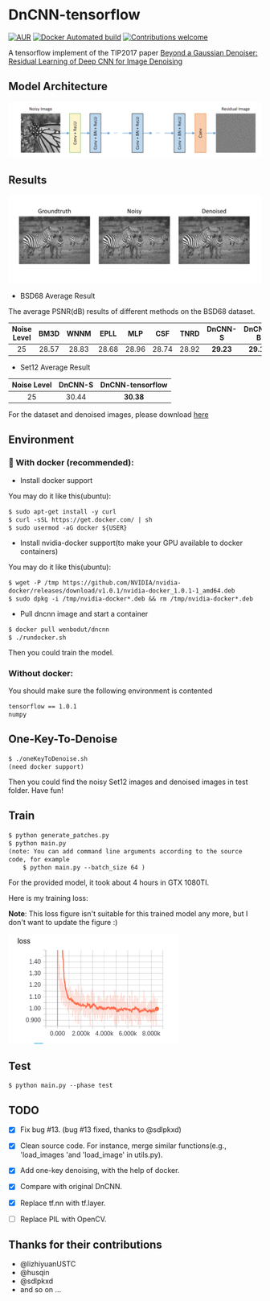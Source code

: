 # DnCNN-tensorflow   
[![AUR](https://img.shields.io/aur/license/yaourt.svg?style=plastic)](LICENSE)
[![Docker Automated build](https://img.shields.io/docker/automated/jrottenberg/ffmpeg.svg?style=plastic)](https://hub.docker.com/r/wenbodut/dncnn/)
[![Contributions welcome](https://img.shields.io/badge/contributions-welcome-brightgreen.svg?style=plastic)](CONTRIBUTING.md)
  
A tensorflow implement of the TIP2017 paper [Beyond a Gaussian Denoiser: Residual Learning of Deep CNN for Image Denoising](http://www4.comp.polyu.edu.hk/~cslzhang/paper/DnCNN.pdf)

## Model Architecture
![graph](./img/model.png)


## Results
![compare](./img/compare.png)

- BSD68 Average Result
 
The average PSNR(dB) results of different methods on the BSD68 dataset.

|  Noise Level | BM3D | WNNM  | EPLL | MLP |  CSF |TNRD  | DnCNN-S | DnCNN-B | DnCNN-tensorflow |
|:-------:|:-------:|:-------:|:-------:|:-------:|:-------:|:-------:|:-------:|:-------:|:-------:|
| 25  |  28.57  |   28.83   | 28.68  | 28.96 |  28.74 |  28.92 | **29.23** | **29.16**  | **29.17** |

- Set12 Average Result


| Noise Level | DnCNN-S | DnCNN-tensorflow |
|:-----------:|:-------:|:----------------:|
| 25          | 30.44   | **30.38**        |

For the dataset and denoised images, please download [here](https://drive.google.com/open?id=16x8E7h0srYQliXbrO0pvX6zogfW1hN2P)


## Environment
### :whale: With docker (recommended):
- Install docker support

You may do it like this(ubuntu):
``` shell
$ sudo apt-get install -y curl
$ curl -sSL https://get.docker.com/ | sh
$ sudo usermod -aG docker ${USER}
```
- Install nvidia-docker support(to make your GPU available to docker containers)

You may do it like this(ubuntu):
```shell
$ wget -P /tmp https://github.com/NVIDIA/nvidia-docker/releases/download/v1.0.1/nvidia-docker_1.0.1-1_amd64.deb
$ sudo dpkg -i /tmp/nvidia-docker*.deb && rm /tmp/nvidia-docker*.deb
```

- Pull dncnn image and start a container
```shell
$ docker pull wenbodut/dncnn
$ ./rundocker.sh
```
Then you could train the model.

### Without docker:
You should make sure the following environment is contented
```
tensorflow == 1.0.1
numpy
```


## One-Key-To-Denoise
```
$ ./oneKeyToDenoise.sh
(need docker support)
```
Then you could find the noisy Set12 images and denoised images in test folder. Have fun!

## Train
```
$ python generate_patches.py
$ python main.py
(note: You can add command line arguments according to the source code, for example
    $ python main.py --batch_size 64 )
```

For the provided model, it took about 4 hours in GTX 1080TI.

Here is my training loss:

**Note**: This loss figure isn't suitable for this trained model any more, but I don't want to update the figure :)


![loss](./img/loss.png)

## Test
```
$ python main.py --phase test
```

## TODO
- [x] Fix bug #13. (bug #13 fixed, thanks to @sdlpkxd)
- [x] Clean source  code. For instance, merge similar functions(e.g., 'load_images 'and 'load_image' in utils.py).
- [x] Add one-key denoising, with the help of docker.
- [x] Compare with original DnCNN.
- [x] Replace tf.nn with tf.layer.
- [ ] Replace PIL with OpenCV.


## Thanks for their contributions
- @lizhiyuanUSTC
- @husqin
- @sdlpkxd
- and so on ...






